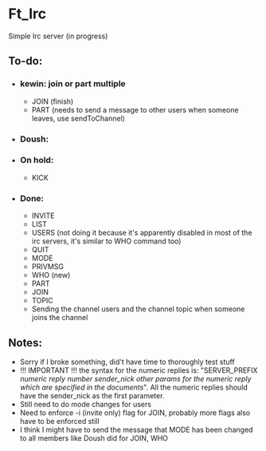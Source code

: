 # Ft_Irc
Simple Irc server (in progress)


## To-do:
- ### kewin: join or part multiple
  - JOIN (finish)
  - PART (needs to send a message to other users when someone leaves, use sendToChannel)

- ### Doush:
     
- ### On hold:
  - KICK

- ### Done:
  - INVITE
  - LIST
  - USERS (not doing it because it's apparently disabled in most of the irc servers, it's similar to WHO command too)
  - QUIT
  - MODE
  - PRIVMSG
  - WHO (new)
  - PART
  - JOIN
  - TOPIC
  - Sending the channel users and the channel topic when someone joins the channel

## Notes:
- Sorry if I broke something, did't have time to thoroughly test stuff
- !!! IMPORTANT !!! the syntax for the numeric replies is: "SERVER_PREFIX *numeric reply number* *sender_nick* *other params for the numeric reply which are specified in the documents*". All the numeric replies should have the sender_nick as the first parameter.
- Still need to do mode changes for users
- Need to enforce -i (invite only) flag for JOIN, probably more flags also have to be enforced still
- I think I might have to send the message that MODE has been changed to all members like Doush did for JOIN, WHO